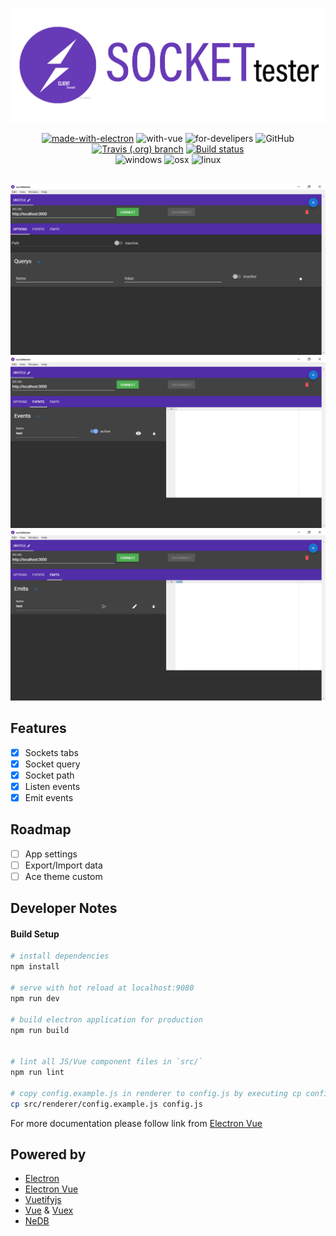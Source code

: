 <div align="center">

![socket-tester-banner](build/icons/banner.png)
</div>

<div align="center">

[![made-with-electron](https://img.shields.io/badge/made%20with-electron-green.svg?longCache=true&style=for-the-badge)](https://electron.io)
![with-vue](https://img.shields.io/badge/made%20with-vue.js-green.svg?longCache=true&style=for-the-badge&logo=vue.js)
![for-develipers](https://img.shields.io/badge/for-developers-orange.svg?longCache=true&style=for-the-badge)
![GitHub](https://img.shields.io/github/license/mashape/apistatus.svg)
<br>
[![Travis (.org) branch](https://img.shields.io/travis/OsirisFrik/socketTester/master.svg?icon=travisci&longCache=true&style=for-the-badge)](https://travis-ci.org/OsirisFrik/socketTester)
[![Build status](https://img.shields.io/appveyor/ci/OsirisFrik/SocketTester/master.svg?icon=appveyor&longCache=true&style=for-the-badge)](https://ci.appveyor.com/project/OsirisFrik/sockettester/branch/master)
<br>
![windows](https://img.shields.io/badge/windows-blue.svg?icon=apple&longCache=true&style=for-the-badge)
![osx](https://img.shields.io/badge/osx-gren.svg?icon=appveyor&longCache=true&style=for-the-badge)
![linux](https://img.shields.io/badge/linux-gren.svg?icon=linux&longCache=true&style=for-the-badge)
<br>
<br>

![main](docs/main.PNG) 
<br>
![events](docs/events.PNG)
<br>
![emits](docs/emits.PNG)
</div>

## Features
- [x] Sockets tabs
- [x] Socket query
- [x] Socket path
- [x] Listen events
- [x] Emit events

## Roadmap
- [ ] App settings
- [ ] Export/Import data
- [ ] Ace theme custom

## Developer Notes

#### Build Setup

``` bash
# install dependencies
npm install

# serve with hot reload at localhost:9080
npm run dev

# build electron application for production
npm run build


# lint all JS/Vue component files in `src/`
npm run lint

# copy config.example.js in renderer to config.js by executing cp config.example.js config.js and set Mercury parser token
cp src/renderer/config.example.js config.js

```

For more documentation please follow link from [Electron Vue](https://simulatedgreg.gitbooks.io/electron-vue/content/)

## Powered by

- [Electron](https://electron.io)
- [Electron Vue](https://github.com/SimulatedGREG/electron-vue)
- [Vuetifyjs](https://vuetifyjs.com)
- [Vue](https://www.vuejs.org) & [Vuex](https://vuex.vuejs.org)
- [NeDB](https://github.com/jrop/nedb-promise)
